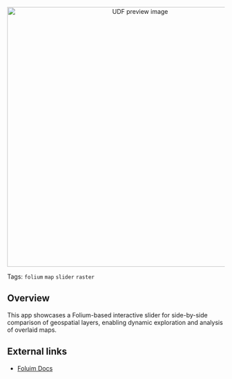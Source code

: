 <!--fused:preview-->
<p align="center"><img src="https://fused-magic.s3.amazonaws.com/thumbnails/apps-public/Folium_Slider_Example.png" width="600" alt="UDF preview image"></p>

<!--fused:tags-->
Tags: `folium` `map` `slider` `raster`

<!--fused:readme-->
## Overview

This app showcases a Folium-based interactive slider for side-by-side comparison of geospatial layers, enabling dynamic exploration and analysis of overlaid maps.

## External links

- [Foluim Docs](https://python-visualization.github.io/folium/latest/getting_started.html)
